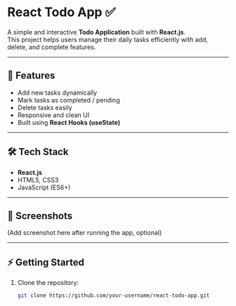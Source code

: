 # React Todo App ✅

A simple and interactive **Todo Application** built with **React.js**.  
This project helps users manage their daily tasks efficiently with add, delete, and complete features.

---

## 🚀 Features
- Add new tasks dynamically
- Mark tasks as completed / pending
- Delete tasks easily
- Responsive and clean UI
- Built using **React Hooks (useState)**

---

## 🛠️ Tech Stack
- **React.js**
- HTML5, CSS3
- JavaScript (ES6+)

---

## 📸 Screenshots
(Add screenshot here after running the app, optional)

---

## ⚡ Getting Started
1. Clone the repository:
   ```bash
   git clone https://github.com/your-username/react-todo-app.git
